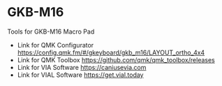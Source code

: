 # GKB-M16
Tools for GKB-M16 Macro Pad

* Link for QMK Configurator    https://config.qmk.fm/#/gkeyboard/gkb_m16/LAYOUT_ortho_4x4
* Link for QMK Toolbox    https://github.com/qmk/qmk_toolbox/releases
* Link for VIA Software    https://caniusevia.com
* Link for VIAL Software    https://get.vial.today
